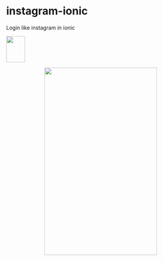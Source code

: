 # instagram-ionic
Login like instagram in ionic

<a href="https://instagram-3034e.firebaseapp.com">
  <img  src="https://cdn.worldvectorlogo.com/logos/firebase-1.svg" width="50" height="70"/>
</a>

<p align="center">
<img  src="http://g.recordit.co/vQl2KUV8OK.gif" width="300" height="500" />
